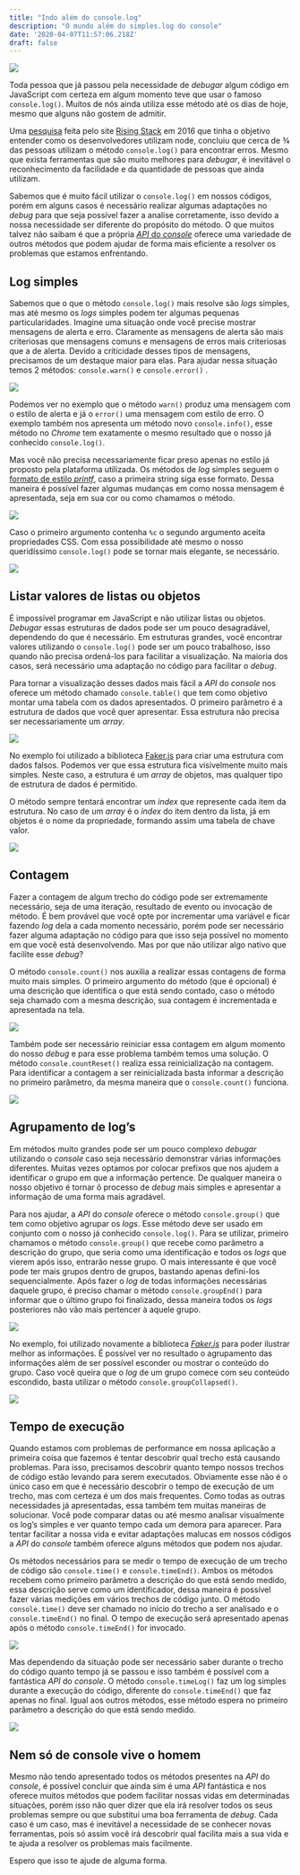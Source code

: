 ```yaml
---
title: "Indo além do console.log"
description: "O mundo além do simples.log do console"
date: '2020-04-07T11:57:06.218Z'
draft: false
---
```


![](./images/console-log-text.jpeg)

Toda pessoa que já passou pela necessidade de _debugar_ algum código em JavaScript com certeza em algum momento teve que usar o famoso `console.log()`. Muitos de nós ainda utiliza esse método até os dias de hoje, mesmo que alguns não gostem de admitir.

Uma [pesquisa](https://blog.risingstack.com/node-js-developer-survey-results-2016/) feita pelo site [Rising Stack](https://risingstack.com/) em 2016 que tinha o objetivo entender como os desenvolvedores utilizam node, concluiu que cerca de ¾ das pessoas utilizam o método `console.log()` para encontrar erros. Mesmo que exista ferramentas que são muito melhores para _debugar_, é inevitável o reconhecimento da facilidade e da quantidade de pessoas que ainda utilizam.

Sabemos que é muito fácil utilizar o `console.log()` em nossos códigos, porém em alguns casos é necessário realizar algumas adaptações no _debug_ para que seja possível fazer a analise corretamente, isso devido a nossa necessidade ser diferente do propósito do método. O que muitos talvez não saibam é que a própria [_API_ do _console_](https://console.spec.whatwg.org/) oferece uma variedade de outros métodos que podem ajudar de forma mais eficiente a resolver os problemas que estamos enfrentando.

## Log simples

Sabemos que o que o método `console.log()` mais resolve são _logs_ simples, mas até mesmo os _logs_ simples podem ter algumas pequenas particularidades. Imagine uma situação onde você precise mostrar mensagens de alerta e erro. Claramente as mensagens de alerta são mais criteriosas que mensagens comuns e mensagens de erros mais criteriosas que a de alerta. Devido a criticidade desses tipos de mensagens, precisamos de um destaque maior para elas. Para ajudar nessa situação temos 2 métodos: `console.warn()` e `console.error()` .

![](./images/console-log-warn-error-info-simple.png)

Podemos ver no exemplo que o método `warn()` produz uma mensagem com o estilo de alerta e já o `error()` uma mensagem com estilo de erro. O exemplo também nos apresenta um método novo `console.info()`, esse método no _Chrome_ tem exatamente o mesmo resultado que o nosso já conhecido `console.log()`.

Mas você não precisa necessariamente ficar preso apenas no estilo já proposto pela plataforma utilizada. Os métodos de _log_ simples seguem o [formato de estilo _printf_](https://en.wikipedia.org/wiki/Printf_format_string), caso a primeira string siga esse formato. Dessa maneira é possível fazer algumas mudanças em como nossa mensagem é apresentada, seja em sua cor ou como chamamos o método.

![](./images/console-log-printf-style.png)

Caso o primeiro argumento contenha `%c` o segundo argumento aceita propriedades CSS. Com essa possibilidade até mesmo o nosso queridíssimo `console.log()` pode se tornar mais elegante, se necessário.

![](./images/console-log-printf-with-css.png)

## Listar valores de listas ou objetos

É impossível programar em JavaScript e não utilizar listas ou objetos. _Debugar_ essas estruturas de dados pode ser um pouco desagradável, dependendo do que é necessário. Em estruturas grandes, você encontrar valores utilizando o `console.log()` pode ser um pouco trabalhoso, isso quando não precisa ordená-los para facilitar a visualização. Na maioria dos casos, será necessário uma adaptação no código para facilitar o _debug_.

Para tornar a visualização desses dados mais fácil a _API_ do _console_ nos oferece um método chamado `console.table()` que tem como objetivo montar uma tabela com os dados apresentados. O primeiro parâmetro é a estrutura de dados que você quer apresentar. Essa estrutura não precisa ser necessariamente um _array_.

![](./images/console-table.png)

No exemplo foi utilizado a biblioteca [Faker.js](https://github.com/marak/Faker.js/) para criar uma estrutura com dados falsos. Podemos ver que essa estrutura fica visivelmente muito mais simples. Neste caso, a estrutura é um _array_ de objetos, mas qualquer tipo de estrutura de dados é permitido.

O método sempre tentará encontrar um _index_ que represente cada item da estrutura. No caso de um _array_ é o _index_ do item dentro da lista, já em objetos é o nome da propriedade, formando assim uma tabela de chave valor.

![](./images/console-table-with-object.png)

## Contagem

Fazer a contagem de algum trecho do código pode ser extremamente necessário, seja de uma iteração, resultado de evento ou invocação de método. É bem provável que você opte por incrementar uma variável e ficar fazendo _log_ dela a cada momento necessário, porém pode ser necessário fazer alguma adaptação no código para que isso seja possível no momento em que você está desenvolvendo. Mas por que não utilizar algo nativo que facilite esse _debug_?

O método `console.count()` nos auxilia a realizar essas contagens de forma muito mais simples. O primeiro argumento do método (que é opcional) é uma descrição que identifica o que está sendo contado, caso o método seja chamado com a mesma descrição, sua contagem é incrementada e apresentada na tela.

![](./images/console-count.png)

Também pode ser necessário reiniciar essa contagem em algum momento do nosso _debug_ e para esse problema também temos uma solução. O método `console.countReset()` realiza essa reinicialização na contagem. Para identificar a contagem a ser reinicializada basta informar a descrição no primeiro parâmetro, da mesma maneira que o `console.count()` funciona.

![](./images/console-count-with-countReset.png)

## Agrupamento de log’s

Em métodos muito grandes pode ser um pouco complexo _debugar_ utilizando o _console_ caso seja necessário demonstrar várias informações diferentes. Muitas vezes optamos por colocar prefixos que nos ajudem a identificar o grupo em que a informação pertence. De qualquer maneira o nosso objetivo é tornar õ processo de _debug_ mais simples e apresentar a informação de uma forma mais agradável.

Para nos ajudar, a _API_ do _console_ oferece o método `console.group()` que tem como objetivo agrupar os _logs_. Esse método deve ser usado em conjunto com o nosso já conhecido `console.log()`. Para se utilizar, primeiro chamamos o método `console.group()` que recebe como parâmetro a descrição do grupo, que seria como uma identificação e todos os _logs_ que vierem após isso, entrarão nesse grupo. O mais interessante é que você pode ter mais grupos dentro de grupos, bastando apenas defini-los sequencialmente. Após fazer o _log_ de todas informações necessárias daquele grupo, é preciso chamar o método `console.groupEnd()` para informar que o último grupo foi finalizado, dessa maneira todos os _logs_ posteriores não vão mais pertencer à aquele grupo.

![](./images/console-group.png)

No exemplo, foi utilizado novamente a biblioteca [_Faker.js_](https://github.com/marak/Faker.js/) para poder ilustrar melhor as informações. É possível ver no resultado o agrupamento das informações além de ser possível esconder ou mostrar o conteúdo do grupo. Caso você queira que o _log_ de um grupo comece com seu conteúdo escondido, basta utilizar o método `console.groupCollapsed()`.

![](./images/console-groupCollapsed.png)

## Tempo de execução

Quando estamos com problemas de performance em nossa aplicação a primeira coisa que fazemos é tentar descobrir qual trecho está causando problemas. Para isso, precisamos descobrir quanto tempo nossos trechos de código estão levando para serem executados. Obviamente esse não é o único caso em que é necessário descobrir o tempo de execução de um trecho, mas com certeza é um dos mais frequentes. Como todas as outras necessidades já apresentadas, essa também tem muitas maneiras de solucionar. Você pode comparar datas ou até mesmo analisar visualmente os log’s simples e ver quanto tempo cada um demora para aparecer. Para tentar facilitar a nossa vida e evitar adaptações malucas em nossos códigos a _API_ do _console_ também oferece alguns métodos que podem nos ajudar.

Os métodos necessários para se medir o tempo de execução de um trecho de código são `console.time()` e `console.timeEnd()`. Ambos os métodos recebem como primeiro parâmetro a descrição do que está sendo medido, essa descrição serve como um identificador, dessa maneira é possível fazer várias medições em vários trechos de código junto. O método `console.time()` deve ser chamado no início do trecho a ser analisado e o `console.timeEnd()` no final. O tempo de execução será apresentado apenas após o método `console.timeEnd()` for invocado.

![](./images/console-time-timeEnd.png)

Mas dependendo da situação pode ser necessário saber durante o trecho do código quanto tempo já se passou e isso também é possível com a fantástica _API_ do _console_. O método `console.timeLog()` faz um log simples durante a execução do código, diferente do `console.timeEnd()` que faz apenas no final. Igual aos outros métodos, esse método espera no primeiro parâmetro a descrição do que está sendo medido.

![](./images/console-timeLog.png)

## Nem só de console vive o homem

Mesmo não tendo apresentado todos os métodos presentes na _API_ do _console_, é possível concluir que ainda sim é uma _API_ fantástica e nos oferece muitos métodos que podem facilitar nossas vidas em determinadas situações, porém isso não quer dizer que ela irá resolver todos os seus problemas sempre ou que substitui uma boa ferramenta de _debug_. Cada caso é um caso, mas é inevitável a necessidade de se conhecer novas ferramentas, pois só assim você irá descobrir qual facilita mais a sua vida e te ajuda a resolver os problemas mais facilmente.

Espero que isso te ajude de alguma forma.


